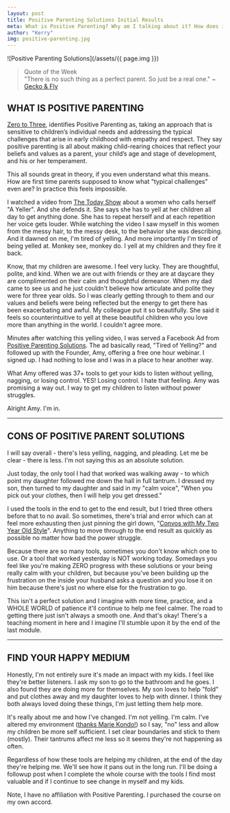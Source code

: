 ```yaml
---
layout: post
title: Positive Parenting Solutions Initial Results
meta: What is Positive Parenting? Why am I talking about it? How does it help or hinder? Let's find your happy medium.
author: "Kerry"
img: positive-parenting.jpg
---
```


![Positive Parenting Solutions](/assets/{{ page.img }})

> Quote of the Week <br> "There is no such thing as a perfect parent. So just be a real one." ~ [Gecko & Fly](https://www.geckoandfly.com/25357/positive-parenting-quotes/)

## WHAT IS POSITIVE PARENTING

[Zero to Three](https://www.zerotothree.org/), identifies Positive Parenting as, taking an approach that is sensitive to children’s individual needs and addressing the typical challenges that arise in early childhood with empathy and respect. They say positive parenting is all about making child-rearing choices that reflect your beliefs and values as a parent, your child’s age and stage of development, and his or her temperament.

This all sounds great in theory, if you even understand what this means. How are first time parents supposed to know what "typical challenges" even are? In practice this feels impossible.

I watched a video from [The Today Show](https://www.today.com/video/i-m-a-yeller-as-a-mom-and-i-m-ok-with-it-1193690179983) about a women who calls herself "A Yeller". And she defends it. She says she has to yell at her children all day to get anything done. She has to repeat herself and at each repetition her voice gets louder. While watching the video I saw myself in this women from the messy hair, to the messy desk, to the behavior she was describing. And it dawned on me, I'm tired of yelling. And more importantly I'm tired of being yelled at. Monkey see, monkey do. I yell at my children and they fire it back.

Know, that my children are awesome. I feel very lucky. They are thoughtful, polite, and kind. When we are out with friends or they are at daycare they are complimented on their calm and thoughtful demeanor. When my dad came to see us and he just couldn't believe how articulate and polite they were for three year olds. So I was clearly getting through to them and our values and beliefs were being reflected but the energy to get there has been exacerbating and awful. My colleague put it so beautifully. She said it feels so counterintuitive to yell at these beautiful children who you love more than anything in the world. I couldn't agree more.

Minutes after watching this yelling video, I was served a Facebook Ad from [Positive Parenting Solutions](https://positiveparentingsolutions.com). The ad basically read, "Tired of Yelling?" and followed up with the Founder, Amy, offering a free one hour webinar. I signed up. I had nothing to lose and I was in a place to hear another way.

What Amy offered was 37+ tools to get your kids to listen without yelling, nagging, or losing control. YES! Losing control. I hate that feeling. Amy was promising a way out. I way to get my children to listen without power struggles. 

Alright Amy. I'm in. 

___

## CONS OF POSITIVE PARENT SOLUTIONS

I will say overall - there's less yelling, nagging, and pleading. Let me be clear - there is less. I'm not saying this as an absolute solution.

Just today, the only tool I had that worked was walking away - to which point my daughter followed me down the hall in full tantrum. I dressed my son, then turned to my daughter and said in my "calm voice", "When you pick out your clothes, then I will help you get dressed."

I used the tools in the end to get to the end result, but I tried three others before that to no avail. So sometimes, there's trial and error which can at feel more exhausting then just pinning the girl down, "[Convos with My Two Year Old Style](https://youtu.be/WLgUK27NT_Y?t=54)". Anything to move through to the end result as quickly as possible no matter how bad the power struggle.

Because there are so many tools, sometimes you don't know which one to use. Or a tool that worked yesterday is NOT working today. Somedays you feel like you're making ZERO progress with these solutions or your being really calm with your children, but because you've been building up the frustration on the inside your husband asks a question and you lose it on him because there's just no where else for the frustration to go. 

This isn't a perfect solution and I imagine with more time, practice, and a WHOLE WORLD of patience it'll continue to help me feel calmer. The road to getting there just isn't always a smooth one. And that's okay! There's a teaching moment in here and I imagine I'll stumble upon it by the end of the last module. 

___

## FIND YOUR HAPPY MEDIUM

Honestly, I'm not entirely sure it's made an impact with my kids. I feel like they're better listeners. I ask my son to go to the bathroom and he goes. I also found they are doing more for themselves. My son loves to help "fold" and put clothes away and my daughter loves to help with dinner. I think they both always loved doing these things, I'm just letting them help more.

It's really about me and how I've changed. I'm not yelling. I'm calm. I've altered my environment ([thanks Marie Kondo!](http://www.mommafinds.com/2019/01/21/tidying-up-with-marie-kondo/)) so I say, "no" less and allow my children be more self sufficient. I set clear boundaries and stick to them (mostly). Their tantrums affect me less so it seems they're not happening as often.

Regardless of how these tools are helping my children, at the end of the day they're helping me. We'll see how it pans out in the long run. I'll be doing a followup post when I complete the whole course with the tools I find most valuable and if I continue to see change in myself and my kids.

Note, I have no affiliation with Positive Parenting. I purchased the course on my own accord.
